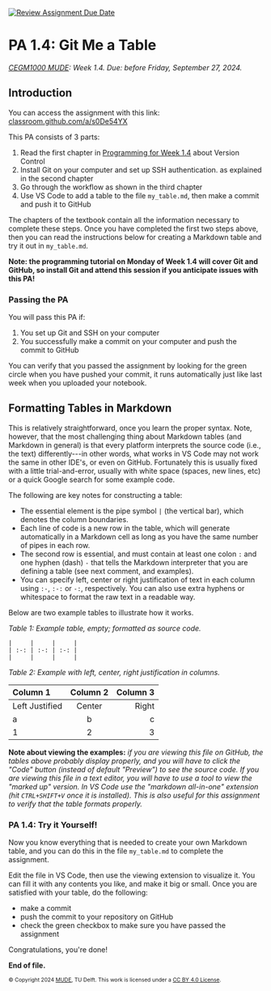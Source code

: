 [![Review Assignment Due Date](https://classroom.github.com/assets/deadline-readme-button-22041afd0340ce965d47ae6ef1cefeee28c7c493a6346c4f15d667ab976d596c.svg)](https://classroom.github.com/a/s0De54YX)
# PA 1.4: Git Me a Table

*[CEGM1000 MUDE](http://mude.citg.tudelft.nl/): Week 1.4. Due: before Friday, September 27, 2024.*

## Introduction

You can access the assignment with this link: [classroom.github.com/a/s0De54YX](https://classroom.github.com/a/s0De54YX)

This PA consists of 3 parts:

1. Read the first chapter in [Programming for Week 1.4](https://mude.citg.tudelft.nl/2024/book/programming/week_1_4.html) about Version Control
2. Install Git on your computer and set up SSH authentication. as explained in the second chapter
3. Go through the workflow as shown in the third chapter
4. Use VS Code to add a table to the file `my_table.md`, then make a commit and push it to GitHub

The chapters of the textbook contain all the information necessary to complete these steps. Once you have completed the first two steps above, then you can read the instructions below for creating a Markdown table and try it out in `my_table.md`.

**Note: the programming tutorial on Monday of Week 1.4 will cover Git and GitHub, so install Git and attend this session if you anticipate issues with this PA!**

### Passing the PA

You will pass this PA if:
1. You set up Git and SSH on your computer
2. You successfully make a commit on your computer and push the commit to GitHub

You can verify that you passed the assignment by looking for the green circle when you have pushed your commit, it runs automatically just like last week when you uploaded your notebook.

## Formatting Tables in Markdown

This is relatively straightforward, once you learn the proper syntax. Note, however, that the most challenging thing about Markdown tables (and Markdown in general) is that every platform interprets the source code (i.e., the text) differently---in other words, what works in VS Code may not work the same in other IDE's, or even on GitHub. Fortunately this is usually fixed with a little trial-and-error, usually with white space (spaces, new lines, etc) or a quick Google search for some example code.

The following are key notes for constructing a table:
- The essential element is the pipe symbol `|` (the vertical bar), which denotes the column boundaries.
- Each line of code is a new row in the table, which will generate automatically in a Markdown cell as long as you have the same number of pipes in each row.
- The second row is essential, and must contain at least one colon `:` and one hyphen (dash) `-` that tells the Markdown interpreter that you are defining a table (see next comment, and examples).
- You can specify left, center or right justification of text in each column using `:-`, `:-:` or `-:`, respectively. You can also use extra hyphens or whitespace to format the raw text in a readable way.

Below are two example tables to illustrate how it works.

_Table 1: Example table, empty; formatted as source code._

```
|     |     |     |
| :-: | :-: | :-: |
|     |     |     |
```

_Table 2: Example with left, center, right justification in columns._

| Column 1 | Column 2 | Column 3 |
| :- | :-: | -: |
| Left Justified | Center | Right |
| a | b | c |
| 1 | 2 | 3 |

**Note about viewing the examples:** _if you are viewing this file on GitHub, the tables above probably display properly, and you will have to click the "Code" button (instead of default "Preview") to see the source code. If you are viewing this file in a text editor, you will have to use a tool to view the "marked up" version. In VS Code use the "markdown all-in-one" extension (hit `CTRL+SHIFT+V` once it is installed). This is also useful for this assignment to verify that the table formats properly._

### PA 1.4: Try it Yourself!

Now you know everything that is needed to create your own Markdown table, and you can do this in the file `my_table.md` to complete the assignment.

Edit the file in VS Code, then use the viewing extension to visualize it. You can fill it with any contents you like, and make it big or small. Once you are satisfied with your table, do the following:
- make a commit
- push the commit to your repository on GitHub
- check the green checkbox to make sure you have passed the assignment

Congratulations, you're done!

**End of file.**

<span style="font-size: 75%">
&copy; Copyright 2024 <a rel="MUDE" href="http://mude.citg.tudelft.nl/">MUDE</a>, TU Delft. This work is licensed under a <a rel="license" href="http://creativecommons.org/licenses/by/4.0/">CC BY 4.0 License</a>.